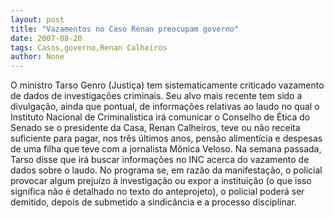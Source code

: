 ```yaml
---
layout: post
title: "Vazamentos no Caso Renan preocupam governo"
date: 2007-08-20
tags: Casos,governo,Renan Calheiros
author: None
---
```

O ministro Tarso Genro (Justi&ccedil;a) tem sistematicamente criticado vazamento de dados de investiga&ccedil;&otilde;es criminais.
Seu alvo mais recente tem sido a divulga&ccedil;&atilde;o, ainda que pontual, de informa&ccedil;&otilde;es relativas ao laudo no qual o Instituto Nacional de Criminal&iacute;stica ir&aacute; comunicar o Conselho de &Eacute;tica do Senado se o presidente da Casa, Renan Calheiros, teve ou n&atilde;o receita suficiente para pagar, nos tr&ecirc;s &uacute;ltimos anos, pens&atilde;o aliment&iacute;cia e despesas de uma filha que teve com a jornalista M&ocirc;nica Veloso.
Na semana passada, Tarso disse que ir&aacute; buscar informa&ccedil;&otilde;es no INC acerca do vazamento de dados sobre o laudo.
No programa se, em raz&atilde;o da manifesta&ccedil;&atilde;o, o policial provocar algum preju&iacute;zo &agrave; investiga&ccedil;&atilde;o ou expor a institui&ccedil;&atilde;o (o que isso significa n&atilde;o &eacute; detalhado no texto do anteprojeto), o policial poder&aacute; ser demitido, depois de submetido a sindic&acirc;ncia e a processo disciplinar.
 
